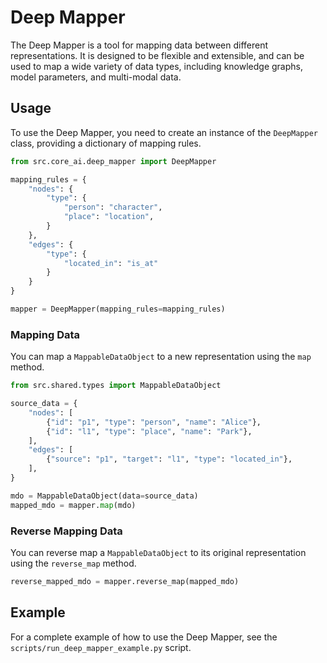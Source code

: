 # Deep Mapper

The Deep Mapper is a tool for mapping data between different representations. It is designed to be flexible and extensible, and can be used to map a wide variety of data types, including knowledge graphs, model parameters, and multi-modal data.

## Usage

To use the Deep Mapper, you need to create an instance of the `DeepMapper` class, providing a dictionary of mapping rules.

```python
from src.core_ai.deep_mapper import DeepMapper

mapping_rules = {
    "nodes": {
        "type": {
            "person": "character",
            "place": "location",
        }
    },
    "edges": {
        "type": {
            "located_in": "is_at"
        }
    }
}

mapper = DeepMapper(mapping_rules=mapping_rules)
```

### Mapping Data

You can map a `MappableDataObject` to a new representation using the `map` method.

```python
from src.shared.types import MappableDataObject

source_data = {
    "nodes": [
        {"id": "p1", "type": "person", "name": "Alice"},
        {"id": "l1", "type": "place", "name": "Park"},
    ],
    "edges": [
        {"source": "p1", "target": "l1", "type": "located_in"},
    ],
}

mdo = MappableDataObject(data=source_data)
mapped_mdo = mapper.map(mdo)
```

### Reverse Mapping Data

You can reverse map a `MappableDataObject` to its original representation using the `reverse_map` method.

```python
reverse_mapped_mdo = mapper.reverse_map(mapped_mdo)
```

## Example

For a complete example of how to use the Deep Mapper, see the `scripts/run_deep_mapper_example.py` script.
